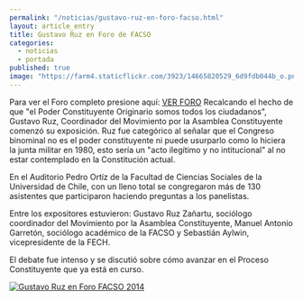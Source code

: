 ```yaml
---
permalink: "/noticias/gustavo-ruz-en-foro-facso.html"
layout: article_entry
title: Gustavo Ruz en Foro de FACSO
categories: 
  - noticias
  - portada
published: true
image: "https://farm4.staticflickr.com/3923/14665820529_6d9fdb044b_o.png"
---
```


Para ver el Foro completo presione aquí: [VER FORO](http://www.ustream.tv/recorded/51020902)
Recalcando el hecho de que "el Poder Constituyente Originario somos todos los ciudadanos", Gustavo Ruz, Coordinador del Movimiento por la Asamblea Constituyente comenzó su exposición. Ruz fue categórico al señalar que el Congreso binominal no es el poder constituyente ni puede usurparlo como lo hiciera la junta militar en 1980, esto sería un "acto ilegítimo y no intitucional" al no estar contemplado en la Constitución actual. 

En el Auditorio Pedro Ortíz de la Facultad de Ciencias Sociales de la Universidad de Chile, con un lleno total se congregaron más de 130 asistentes que participaron haciendo preguntas a los panelistas. 

Entre los expositores estuvieron: Gustavo Ruz Zañartu, sociólogo coordinador del Movimiento por la Asamblea Constituyente, Manuel Antonio Garretón, sociólogo académico de la FACSO y Sebastián Aylwin, vicepresidente de la FECH.

El debate fue intenso y se discutió sobre cómo avanzar en el Proceso Constituyente que ya está en curso.

[<img src="https://farm4.staticflickr.com/3923/14665820529_6d9fdb044b_o.png" alt="Gustavo Ruz en Foro FACSO 2014" class="img-responsive">](http://www.ustream.tv/recorded/51020902)